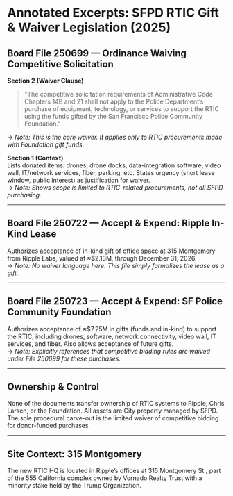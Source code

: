 # Annotated Excerpts: SFPD RTIC Gift & Waiver Legislation (2025)

## Board File 250699 — Ordinance Waiving Competitive Solicitation

**Section 2 (Waiver Clause)**  
> "The competitive solicitation requirements of Administrative Code Chapters 14B and 21 shall not apply to the Police Department’s purchase of equipment, technology, or services to support the RTIC using the funds gifted by the San Francisco Police Community Foundation."

→ *Note: This is the core waiver. It applies only to RTIC procurements made with Foundation gift funds.*

**Section 1 (Context)**  
Lists donated items: drones, drone docks, data-integration software, video wall, IT/network services, fiber, parking, etc. States urgency (short lease window, public interest) as justification for waiver.  
→ *Note: Shows scope is limited to RTIC-related procurements, not all SFPD purchasing.*

---

## Board File 250722 — Accept & Expend: Ripple In-Kind Lease

Authorizes acceptance of in-kind gift of office space at 315 Montgomery from Ripple Labs, valued at ≈$2.13M, through December 31, 2026.  
→ *Note: No waiver language here. This file simply formalizes the lease as a gift.*

---

## Board File 250723 — Accept & Expend: SF Police Community Foundation

Authorizes acceptance of ≈$7.25M in gifts (funds and in-kind) to support the RTIC, including drones, software, network connectivity, video wall, IT services, and fiber. Also allows acceptance of future gifts.  
→ *Note: Explicitly references that competitive bidding rules are waived under File 250699 for these purchases.*

---

## Ownership & Control

None of the documents transfer ownership of RTIC systems to Ripple, Chris Larsen, or the Foundation. All assets are City property managed by SFPD. The sole procedural carve-out is the limited waiver of competitive bidding for donor-funded purchases.

---

## Site Context: 315 Montgomery

The new RTIC HQ is located in Ripple’s offices at 315 Montgomery St., part of the 555 California complex owned by Vornado Realty Trust with a minority stake held by the Trump Organization.
